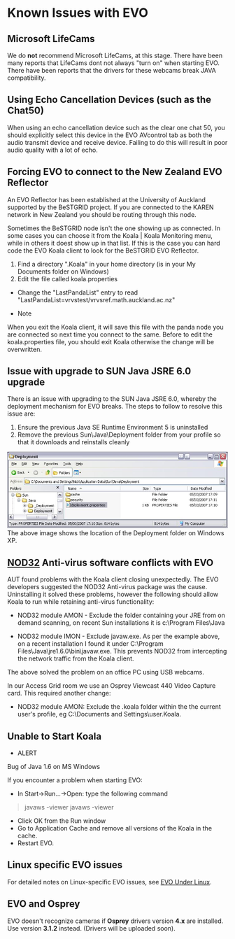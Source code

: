 # Known Issues with EVO

## Microsoft LifeCams

We do **not** recommend Microsoft LifeCams, at this stage. There have been many reports that LifeCams dont not always "turn on" when starting EVO. There have been reports that the drivers for these webcams break JAVA compatibility.

## Using Echo Cancellation Devices (such as the Chat50)

When using an echo cancellation device such as the clear one chat 50, you should explicitly select this device in the EVO AVcontrol tab as both the audio transmit device and receive device.  Failing to do this will result in poor audio quality with a lot of echo.

## Forcing EVO to connect to the New Zealand EVO Reflector

An EVO Reflector has been established at the University of Auckland supported by the BeSTGRID project. If you are connected to the KAREN network in New Zealand you should be routing through this node.

Sometimes the BeSTGRID node isn't the one showing up as connected. In some cases you can choose it from the Koala | Koala Monitoring menu, while in others it doest show up in that list. If this is the case you can hard code the EVO Koala client to look for the BeSTGRID EVO Reflector.

1. Find a directory ".Koala" in your home directory (is in your My Documents folder on Windows)
2. Edit the file called koala.properties
	
- Change the "LastPandaList" entry to read "LastPandaList=vrvstest/vrvsref.math.auckland.ac.nz"

- Note

When you exit the Koala client, it will save this file with the panda node you are connected so next time you connect to the same. Before to edit the koala.properties file, you should exit Koala otherwise the change will be overwritten.

## Issue with upgrade to SUN Java JSRE 6.0 upgrade

There is an issue with upgrading to the SUN Java JSRE 6.0, whereby the deployment mechanism for EVO breaks. The steps to follow to resolve this issue are:

1. Ensure the previous Java SE Runtime Environment 5 is uninstalled
2. Remove the previous Sun\Java\Deployment folder from your profile so that it downloads and reinstalls cleanly


![Java_deployment_issue.JPG](./attachments/Java_deployment_issue.JPG)
The above image shows the location of the Deployment folder on Windows XP.

## [NOD32](http://www.nod32.co.nz/) Anti-virus software conflicts with EVO

AUT found problems with the Koala client closing unexpectedly.  The EVO developers suggested the NOD32 Anti-virus package was the cause.  Uninstalling it solved these problems, however the following should allow Koala to run while retaining anti-virus functionality:

- NOD32 module AMON - Exclude the folder containing your JRE from on demand scanning, on recent Sun installations it is c:\Program Files\Java

- NOD32 module IMON - Exclude javaw.exe.  As per the example above, on a recent installation I found it under C:\Program Files\Java\jre1.6.0\bin\javaw.exe.  This prevents NOD32 from intercepting the network traffic from the Koala client.

The above solved the problem on an office PC using USB webcams.

In our Access Grid room we use an Osprey Viewcast 440 Video Capture card.  This required another change:

- NOD32 module AMON: Exclude the .koala folder within the the current user's profile, eg C:\Documents and Settings\user\.Koala.

## Unable to Start Koala

- ALERT

Bug of Java 1.6 on MS Windows

If you encounter a problem when starting EVO:

- In Start->Run...->Open: type the following command


>  javaws -viewer
>  javaws -viewer

- Click OK from the Run window
- Go to Application Cache and remove all versions of the Koala in the cache.
- Restart EVO.

## Linux specific EVO issues

For detailed notes on Linux-specific EVO issues, see [EVO Under Linux](/wiki/spaces/BeSTGRID/pages/3816950819).

## EVO and Osprey

EVO doesn't recognize cameras if **Osprey** drivers version **4.x** are installed. Use version **3.1.2** instead. (Drivers will be uploaded soon).

